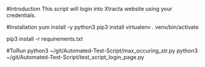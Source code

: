#Introduction
This script will login into Xtracta website using your credentials.

#Installation
yum install -y python3
pip3 install virtualenv
. venv/bin/activate

pip3 install -r requirements.txt

#ToRun
python3 ~/git/Automated-Test-Script/max_occuring_str.py
python3 ~/git/Automated-Test-Script/test_script_login_page.py

